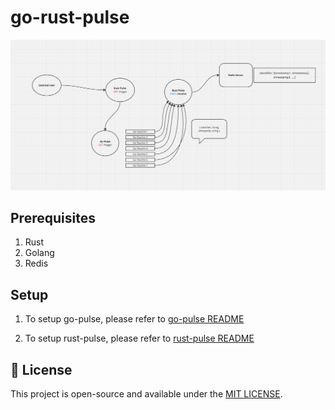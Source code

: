 # go-rust-pulse

![Diagram](diagram/diagram.png)

## Prerequisites
1. Rust
2. Golang
3. Redis

## Setup

1. To setup go-pulse, please refer to [go-pulse README](go-pulse/README.md)

2. To setup rust-pulse, please refer to [rust-pulse README](rust-pulse/README.md)

## 📝 License
This project is open-source and available under the [MIT LICENSE](LICENSE).
